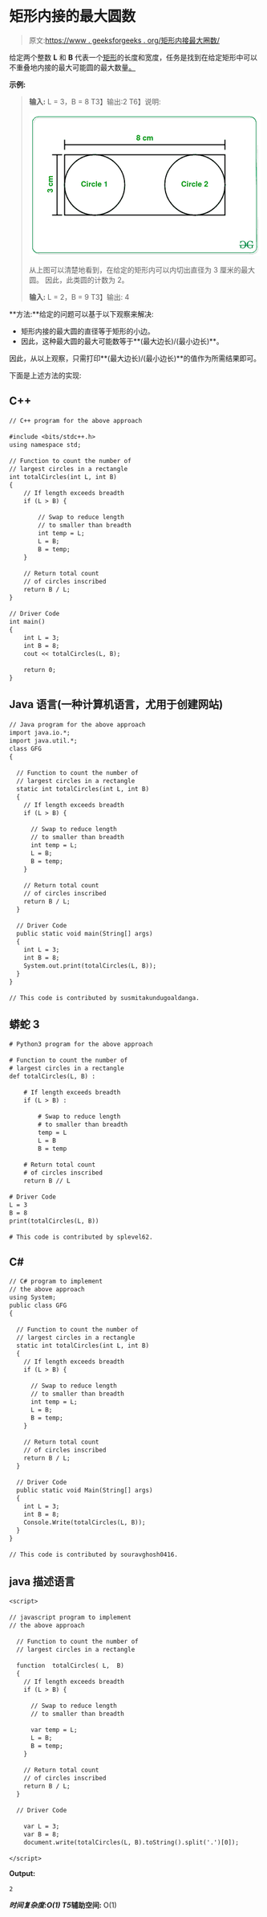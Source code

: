 # 矩形内接的最大圆数

> 原文:[https://www . geeksforgeeks . org/矩形内接最大圈数/](https://www.geeksforgeeks.org/number-of-largest-circles-that-can-be-inscribed-in-a-rectangle/)

给定两个整数 **L** 和 **B** 代表一个[矩形](https://www.geeksforgeeks.org/largest-rectangle-under-histogram/)的长度和宽度，任务是找到在给定矩形中可以不重叠地内接的最大可能圆的最大数量[。](https://www.geeksforgeeks.org/the-biggest-possible-circle-that-can-be-inscribed-in-rectangle/)

**示例:**

> **输入:** L = 3，B = 8
> T3】输出:2
> T6】说明:
> 
> [![](img/e2ee7d7089e78b80c0b7425f310881a7.png)](https://media.geeksforgeeks.org/wp-content/uploads/20210303153316/5589911.jpg)
> 
> 从上图可以清楚地看到，在给定的矩形内可以内切出直径为 3 厘米的最大圆。
> 因此，此类圆的计数为 2。
> 
> **输入:** L = 2，B = 9
> T3】输出: 4

**方法:**给定的问题可以基于以下观察来解决:

*   矩形内接的最大圆的直径等于矩形的小边。
*   因此，这种最大圆的最大可能数等于**(最大边长)/(最小边长)**。

因此，从以上观察，只需打印**(最大边长)/(最小边长)**的值作为所需结果即可。

下面是上述方法的实现:

## C++

```
// C++ program for the above approach

#include <bits/stdc++.h>
using namespace std;

// Function to count the number of
// largest circles in a rectangle
int totalCircles(int L, int B)
{
    // If length exceeds breadth
    if (L > B) {

        // Swap to reduce length
        // to smaller than breadth
        int temp = L;
        L = B;
        B = temp;
    }

    // Return total count
    // of circles inscribed
    return B / L;
}

// Driver Code
int main()
{
    int L = 3;
    int B = 8;
    cout << totalCircles(L, B);

    return 0;
}
```

## Java 语言(一种计算机语言，尤用于创建网站)

```
// Java program for the above approach
import java.io.*;
import java.util.*;
class GFG
{

  // Function to count the number of
  // largest circles in a rectangle
  static int totalCircles(int L, int B)
  {
    // If length exceeds breadth
    if (L > B) {

      // Swap to reduce length
      // to smaller than breadth
      int temp = L;
      L = B;
      B = temp;
    }

    // Return total count
    // of circles inscribed
    return B / L;
  }

  // Driver Code
  public static void main(String[] args)
  {
    int L = 3;
    int B = 8;
    System.out.print(totalCircles(L, B));
  }
}

// This code is contributed by susmitakundugoaldanga.
```

## 蟒蛇 3

```
# Python3 program for the above approach

# Function to count the number of
# largest circles in a rectangle
def totalCircles(L, B) :

    # If length exceeds breadth
    if (L > B) :

        # Swap to reduce length
        # to smaller than breadth
        temp = L
        L = B
        B = temp

    # Return total count
    # of circles inscribed
    return B // L

# Driver Code
L = 3
B = 8
print(totalCircles(L, B))

# This code is contributed by splevel62.
```

## C#

```
// C# program to implement
// the above approach
using System;
public class GFG
{

  // Function to count the number of
  // largest circles in a rectangle
  static int totalCircles(int L, int B)
  {
    // If length exceeds breadth
    if (L > B) {

      // Swap to reduce length
      // to smaller than breadth
      int temp = L;
      L = B;
      B = temp;
    }

    // Return total count
    // of circles inscribed
    return B / L;
  }

  // Driver Code
  public static void Main(String[] args)
  {
    int L = 3;
    int B = 8;
    Console.Write(totalCircles(L, B));
  }
}

// This code is contributed by souravghosh0416.
```

## java 描述语言

```
<script>

// javascript program to implement
// the above approach

  // Function to count the number of
  // largest circles in a rectangle

  function  totalCircles( L,  B)
  {
    // If length exceeds breadth
    if (L > B) {

      // Swap to reduce length
      // to smaller than breadth

      var temp = L;
      L = B;
      B = temp;
    }

    // Return total count
    // of circles inscribed
    return B / L;
  }

  // Driver Code

    var L = 3;
    var B = 8;
    document.write(totalCircles(L, B).toString().split('.')[0]);

</script>
```

**Output:** 

```
2
```

***时间复杂度:**O(1)*
T5**辅助空间:** O(1)
